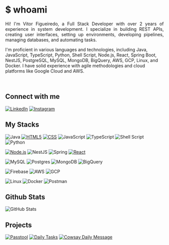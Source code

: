 # $ whoami
 <p align="justify">Hi! I'm Vitor Figueiredo, a Full Stack Developer with over 2 years of experience in system development. I specialize in building REST APIs, creating user interfaces, setting up environments, developing pipelines, managing databases, and automating tasks. 

I'm proficient in various languages and technologies, including Java, JavaScript, TypeScript, Python, Shell Script, Node.js, React, Spring Boot, NestJS, PostgreSQL, MySQL, MongoDB, BigQuery, AWS, GCP, Linux, and Docker. I have solid experience with agile methodologies and cloud platforms like Google Cloud and AWS.
</p>
 <br>

## Connect with me

[![LinkedIn](https://img.shields.io/badge/LinkedIn-000?style=for-the-badge&logo=linkedin&logoColor=0E76A8)](https://www.linkedin.com/in/vitor-figueiredo-b38b99191/) 
[![Instagram](https://img.shields.io/badge/Instagram-000?style=for-the-badge&logo=instagram)](https://www.instagram.com/vitor.figueired0/)


## My Stacks
![Java](https://img.shields.io/badge/Java-0d0a00?style=for-the-badge&logo=openjdk&logoColor=white)
[![HTML5](https://img.shields.io/badge/HTML5-0d0a00?style=for-the-badge&logo=html5&logoColor=white)](https://developer.mozilla.org/en-US/docs/Web/Guide/HTML/HTML5)
[![CSS](https://img.shields.io/badge/CSS-0d0a00?style=for-the-badge&logo=css3&logoColor=white)](https://developer.mozilla.org/en-US/docs/Web/CSS)
![JavaScript](https://img.shields.io/badge/JavaScript-0d0a00?style=for-the-badge&logo=javascript&logoColor=white)
![TypeScript](https://img.shields.io/badge/TypeScript-0d0a00?style=for-the-badge&logo=typescript&logoColor=white)
![Shell Script](https://img.shields.io/badge/shell_script-0d0a00.svg?style=for-the-badge&logo=gnu-bash&logoColor=white)
![Python](https://img.shields.io/badge/Python-0d0a00?style=for-the-badge&logo=python&logoColor=white)

[![Node.js](https://img.shields.io/badge/Node.js-0d0a00?style=for-the-badge&logo=node.js&logoColor=white)](https://nodejs.org/)
![NestJS](https://img.shields.io/badge/NestJS-0d0a00?style=for-the-badge&logo=nestjs&logoColor=white)
![Spring](https://img.shields.io/badge/spring-0d0a00.svg?style=for-the-badge&logo=spring&logoColor=white)
[![React](https://img.shields.io/badge/React-0d0a00?style=for-the-badge&logo=react&logoColor=white)](https://reactjs.org/)

![MySQL](https://img.shields.io/badge/mysql-0d0a00.svg?style=for-the-badge&logo=mysql&logoColor=white)
![Postgres](https://img.shields.io/badge/postgres-0d0a00.svg?style=for-the-badge&logo=postgresql&logoColor=white)
![MongoDB](https://img.shields.io/badge/MongoDB-0d0a00?style=for-the-badge&logo=mongodb&logoColor=white)
![BigQuery](https://img.shields.io/badge/BigQuery-0d0a00?style=for-the-badge&logo=google-cloud&logoColor=white)

![Firebase](https://img.shields.io/badge/Firebase-0d0a00?style=for-the-badge&logo=firebase&logoColor=white)
![AWS](https://img.shields.io/badge/AWS-0d0a00?style=for-the-badge&logo=amazon-aws&logoColor=white)
![GCP](https://img.shields.io/badge/GCP-0d0a00?style=for-the-badge&logo=google-cloud&logoColor=white)

![Linux](https://img.shields.io/badge/Linux-0d0a00?style=for-the-badge&logo=linux&logoColor=white)
![Docker](https://img.shields.io/badge/docker-0d0a00.svg?style=for-the-badge&logo=docker&logoColor=white)
![Postman](https://img.shields.io/badge/Postman-0d0a00?style=for-the-badge&logo=postman&logoColor=white)


## Github Stats
![GitHub Stats](https://github-readme-stats.vercel.app/api?username=vitorfigueired0&theme=transparent&bg_color=000&border_color=30A3DC&show_icons=true&icon_color=30A3DC&title_color=f0f8ff&text_color=FFF)

## Projects
[![Passtool](https://github-readme-stats.vercel.app/api/pin/?username=vitorfigueired0&repo=passtool&theme=transparent&bg_color=000&border_color=30A3DC&text_color=FFF)](https://github.com/vitorfigueired0/passtool)
[![Daily Tasks](https://github-readme-stats.vercel.app/api/pin/?username=vitorfigueired0&repo=daily-tasks&theme=transparent&bg_color=000&border_color=30A3DC&text_color=FFF)](https://github.com/vitorfigueired0/daily-tasks)
[![Cowsay Daily Message](https://github-readme-stats.vercel.app/api/pin/?username=vitorfigueired0&repo=cowsay-message&theme=transparent&bg_color=000&border_color=30A3DC&text_color=FFF)](https://github.com/vitorfigueired0/cowsay-message)







